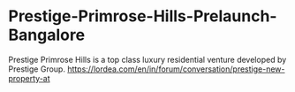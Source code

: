 # Prestige-Primrose-Hills-Prelaunch-Bangalore
Prestige Primrose Hills is a top class luxury residential venture developed by Prestige Group. https://lordea.com/en/in/forum/conversation/prestige-new-property-at
